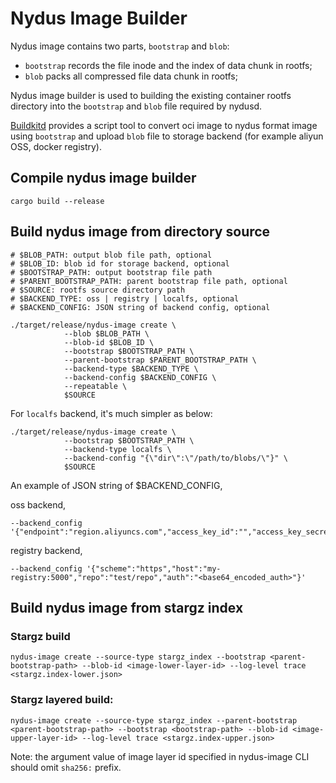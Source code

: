 # Nydus Image Builder

Nydus image contains two parts, `bootstrap` and `blob`:

- `bootstrap` records the file inode and the index of data chunk in rootfs;
- `blob` packs all compressed file data chunk in rootfs;

Nydus image builder is used to building the existing container rootfs directory into the `bootstrap` and `blob` file required by nydusd.

[Buildkitd](https://gitlab.alibaba-inc.com/kata-containers/buildkit) provides a script tool to convert oci image to nydus format image using `bootstrap` and upload `blob` file to storage backend (for example aliyun OSS, docker registry).

## Compile nydus image builder

```shell
cargo build --release
```

## Build nydus image from directory source

```shell
# $BLOB_PATH: output blob file path, optional
# $BLOB_ID: blob id for storage backend, optional
# $BOOTSTRAP_PATH: output bootstrap file path
# $PARENT_BOOTSTRAP_PATH: parent bootstrap file path, optional
# $SOURCE: rootfs source directory path
# $BACKEND_TYPE: oss | registry | localfs, optional
# $BACKEND_CONFIG: JSON string of backend config, optional

./target/release/nydus-image create \
            --blob $BLOB_PATH \
            --blob-id $BLOB_ID \
            --bootstrap $BOOTSTRAP_PATH \
            --parent-bootstrap $PARENT_BOOTSTRAP_PATH \
            --backend-type $BACKEND_TYPE \
            --backend-config $BACKEND_CONFIG \
            --repeatable \
            $SOURCE
```

For `localfs` backend, it's much simpler as below:

```shell
./target/release/nydus-image create \
            --bootstrap $BOOTSTRAP_PATH \
            --backend-type localfs \
            --backend-config "{\"dir\":\"/path/to/blobs/\"}" \
            $SOURCE
```

An example of JSON string of $BACKEND_CONFIG,

oss backend,
```shell
--backend_config '{"endpoint":"region.aliyuncs.com","access_key_id":"","access_key_secret":"","bucket_name":""}'
```

registry backend,

```shell
--backend_config '{"scheme":"https","host":"my-registry:5000","repo":"test/repo","auth":"<base64_encoded_auth>"}'
```

## Build nydus image from stargz index

### Stargz build

```shell
nydus-image create --source-type stargz_index --bootstrap <parent-bootstrap-path> --blob-id <image-lower-layer-id> --log-level trace <stargz.index-lower.json>
```

### Stargz layered build:

```shell
nydus-image create --source-type stargz_index --parent-bootstrap <parent-bootstrap-path> --bootstrap <bootstrap-path> --blob-id <image-upper-layer-id> --log-level trace <stargz.index-upper.json>
```

Note: the argument value of image layer id specified in nydus-image CLI should omit `sha256:` prefix.
